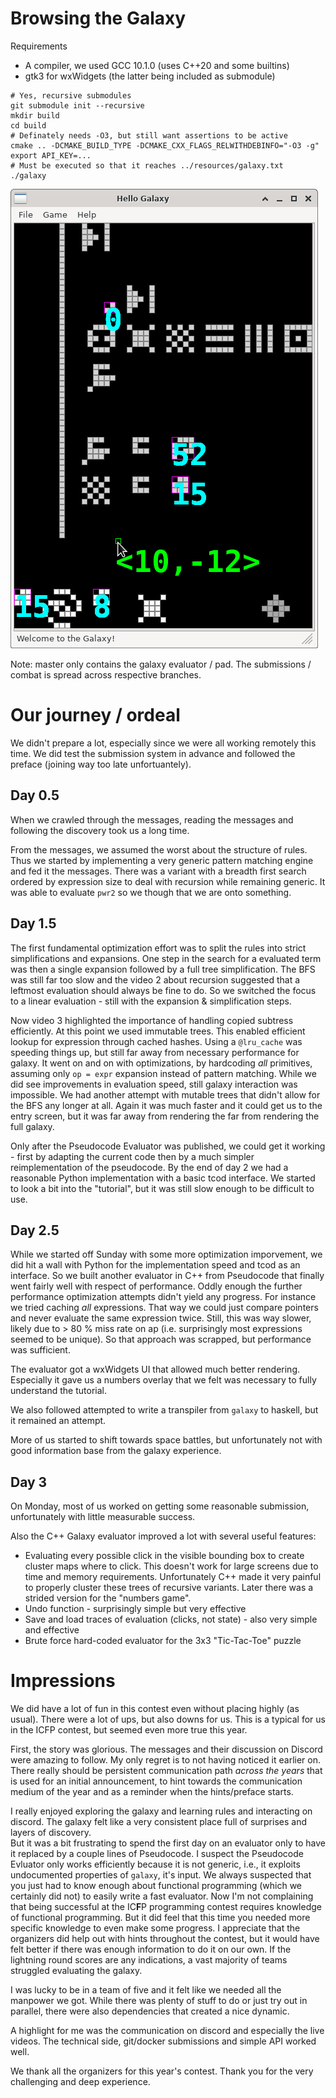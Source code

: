 # Browsing the Galaxy

Requirements
 - A compiler, we used GCC 10.1.0 (uses C++20 and some builtins)
 - gtk3 for wxWidgets (the latter being included as submodule)

```
# Yes, recursive submodules
git submodule init --recursive
mkdir build
cd build
# Definately needs -O3, but still want assertions to be active
cmake .. -DCMAKE_BUILD_TYPE -DCMAKE_CXX_FLAGS_RELWITHDEBINFO="-O3 -g"
export API_KEY=...
# Must be executed so that it reaches ../resources/galaxy.txt
./galaxy 
```

![alt text](https://raw.githubusercontent.com/tilsche/icfpcontest2020/master/resources/galaxy.png "Screennshot of our Galaxy Pad")

Note: master only contains the galaxy evaluator / pad. The submissions / combat is spread across respective branches.

# Our journey / ordeal

We didn't prepare a lot, especially since we were all working remotely this time.
We did test the submission system in advance and followed the preface (joining way too late unfortuantely).

## Day 0.5

When we crawled through the messages, reading the messages and following the discovery took us a long time.

From the messages, we assumed the worst about the structure of rules.
Thus we started by implementing a very generic pattern matching engine and fed it the messages.
There was a variant with a breadth first search ordered by expression size to deal with recursion while remaining generic.
It was able to evaluate `pwr2` so we though that we are onto something.

## Day 1.5

The first fundamental optimization effort was to split the rules into strict simplifications and expansions.
One step in the search for a evaluated term was then a single expansion followed by a full tree simplification.
The BFS was still far too slow and the video 2 about recursion suggested that a leftmost evaluation should always be fine to do.
So we switched the focus to a linear evaluation - still with the expansion & simplification steps.

Now video 3 highlighted the importance of handling copied subtress efficiently.
At this point we used immutable trees.
This enabled efficient lookup for expression through cached hashes.
Using a `@lru_cache` was speeding things up, but still far away from necessary performance for galaxy.
It went on and on with optimizations, by hardcoding *all* primitives, assuming only `op = expr` expansion instead of pattern matching.
While we did see improvements in evaluation speed, still galaxy interaction was impossible.
We had another attempt with mutable trees that didn't allow for the BFS any longer at all.
Again it was much faster and it could get us to the entry screen, but it was far away from rendering the far from rendering the full galaxy.

Only after the Pseudocode Evaluator was published, we could get it working - first by adapting the current code then by a much simpler reimplementation of the pseudocode.
By the end of day 2 we had a reasonable Python implementation with a basic tcod interface.
We started to look a bit into the "tutorial", but it was still slow enough to be difficult to use.

## Day 2.5

While we started off Sunday with some more optimization imporvement, we did hit a wall with Python for the implementation speed and tcod as an interface.
So we built another evaluator in C++ from Pseudocode that finally went fairly well with respect of performance.
Oddly enough the further performance optimization attempts didn't yield any progress.
For instance we tried caching *all* expressions.
That way we could just compare pointers and never evaluate the same expression twice.
Still, this was way slower, likely due to > 80 % miss rate on ap (i.e. surprisingly most expressions seemed to be unique).
So that approach was scrapped, but performance was sufficient.

The evaluator got a wxWidgets UI that allowed much better rendering.
Especially it gave us a numbers overlay that we felt was necessary to fully understand the tutorial.

We also followed attempted to write a transpiler from `galaxy` to haskell, but it remained an attempt.

More of us started to shift towards space battles, but unfortunately not with good information base from the galaxy experience. 

## Day 3

On Monday, most of us worked on getting some reasonable submission, unfortunately with little measurable success.

Also the C++ Galaxy evaluator improved a lot with several useful features:

 - Evaluating every possible click in the visible bounding box to create cluster maps where to click.
   This doesn't work for large screens due to time and memory requirements.
   Unfortunately C++ made it very painful to properly cluster these trees of recursive variants.
   Later there was a strided version for the "numbers game".
 - Undo function - surprisingly simple but very effective
 - Save and load traces of evaluation (clicks, not state) - also very simple and effective
 - Brute force hard-coded evaluator for the 3x3 "Tic-Tac-Toe" puzzle

# Impressions

We did have a lot of fun in this contest even without placing highly (as usual).
There were a lot of ups, but also downs for us.
This is a typical for us in the ICFP contest, but seemed even more true this year.

First, the story was glorious.
The messages and their discussion on Discord were amazing to follow.
My only regret is to not having noticed it earlier on.
There really should be persistent communication path *across the years*
that is used for an initial announcement, to hint towards the communication medium of the year and as a reminder when the hints/preface starts.

I really enjoyed exploring the galaxy and learning rules and interacting on discord.
The galaxy felt like a very consistent place full of surprises and layers of discovery.  
But it was a bit frustrating to spend the first day on an evaluator only to have it replaced by a couple lines of Pseudocode.
I suspect the Pseudocode Evluator only works efficiently because it is not generic, i.e., it exploits undocumented properties of `galaxy`, it's input.
We always suspected that you just had to know enough about functional programming (which we certainly did not) to easily write a fast evaluator.
Now I'm not complaining that being successful at the IC**F**P programming contest requires knowledge of functional programming.
But it did feel that this time you needed more specific knowledge to even make some progress.
I appreciate that the organizers did help out with hints throughout the contest,
but it would have felt better if there was enough information to do it on our own.
If the lightning round scores are any indications, a vast majority of teams struggled evaluating the galaxy. 

I was lucky to be in a team of five and it felt like we needed all the manpower we got.
While there was plenty of stuff to do or just try out in parallel, there were also dependencies that created a nice dynamic.

A highlight for me was the communication on discord and especially the live videos.
The technical side, git/docker submissions and simple API worked well.

We thank all the organizers for this year's contest.
Thank you for the very challenging and deep experience.
